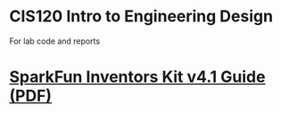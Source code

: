 # CIS120 Intro to Engineering Design
For lab code and reports

# [SparkFun Inventors Kit v4.1 Guide (PDF)](https://github.com/sparkfun/SIK_Guide/raw/master/English/SIK%20v4.1%20Book%202019%20WEB.pdf)

